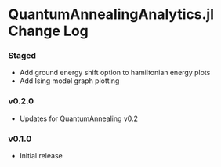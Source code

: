 QuantumAnnealingAnalytics.jl Change Log
=======================================

### Staged
- Add ground energy shift option to hamiltonian energy plots
- Add Ising model graph plotting

### v0.2.0
- Updates for QuantumAnnealing v0.2

### v0.1.0
- Initial release
